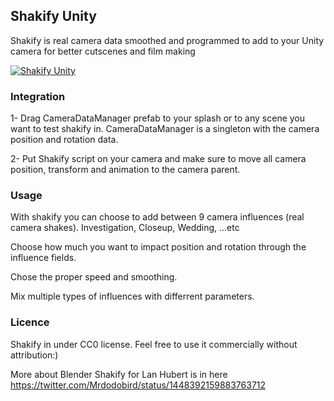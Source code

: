 ## Shakify Unity

Shakify is real camera data smoothed and programmed to add to your Unity camera for better cutscenes and film making

[![Shakify Unity](https://img.youtube.com/vi/6VGqfqIXO0g/0.jpg)](https://www.youtube.com/watch?v=6VGqfqIXO0g)

### Integration

1- Drag CameraDataManager prefab to your splash or to any scene you want to test shakify in.
CameraDataManager is a singleton with the camera position and rotation data.

2- Put Shakify script on your camera and make sure to move all camera position, transform and animation to the camera parent.

### Usage

With shakify you can choose to add between 9 camera influences (real camera shakes).
Investigation, Closeup, Wedding, ...etc

Choose how much you want to impact position and rotation through the influence fields.

Chose the proper speed and smoothing.

Mix multiple types of influences with differrent parameters.

### Licence
Shakify in under CC0 license. Feel free to use it commercially without attribution:)

More about Blender Shakify for Lan Hubert is in here https://twitter.com/Mrdodobird/status/1448392159883763712
